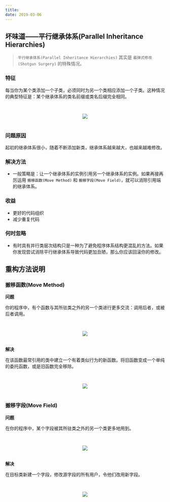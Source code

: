 ```yaml
---
title: 
date: 2019-03-06
---
```


## 坏味道——平行继承体系(Parallel Inheritance Hierarchies)

> `平行继承体系(Parallel Inheritance Hierarchies)` 其实是 `霰弹式修改(Shotgun Surgery)` 的特殊情况。

### 特征

每当你为某个类添加一个子类，必须同时为另一个类相应添加一个子类。这种情况的典型特征是：某个继承体系的类名前缀或类名后缀完全相同。

<br><div align="center"><img src="https://raw.githubusercontent.com/dunwu/images/master/images/design/refactor/parallel-inheritance-hierarchies-1.png"/></div><br>

### 问题原因

起初的继承体系很小，随着不断添加新类，继承体系越来越大，也越来越难修改。

### 解决方法

- 一般策略是：让一个继承体系的实例引用另一个继承体系的实例。如果再接再厉运用 `搬移函数(Move Method)` 和 `搬移字段(Move Field)`，就可以消除引用端的继承体系。

### 收益

- 更好的代码组织
- 减少重复代码

### 何时忽略

- 有时具有并行类层次结构只是一种为了避免程序体系结构更混乱的方法。如果你发现尝试消除平行继承体系导致代码更加丑陋，那么你应该回滚你的修改。

## 重构方法说明

### 搬移函数(Move Method)

**问题**

你的程序中，有个函数与其所驻类之外的另一个类进行更多交流：调用后者，或被后者调用。

<br><div align="center"><img src="https://raw.githubusercontent.com/dunwu/images/master/images/design/refactor/move-method-before.png"/></div><br>

**解决**

在该函数最常引用的类中建立一个有着类似行为的新函数。将旧函数变成一个单纯的委托函数，或是旧函数完全移除。

<br><div align="center"><img src="https://raw.githubusercontent.com/dunwu/images/master/images/design/refactor/move-method-after.png"/></div><br>

### 搬移字段(Move Field)

**问题**

在你的程序中，某个字段被其所驻类之外的另一个类更多地用到。

<br><div align="center"><img src="https://raw.githubusercontent.com/dunwu/images/master/images/design/refactor/move-field-before.png"/></div><br>

**解决**

在目标类新建一个字段，修改源字段的所有用户，令他们改用新字段。

<br><div align="center"><img src="https://raw.githubusercontent.com/dunwu/images/master/images/design/refactor/move-field-after.png"/></div><br>
